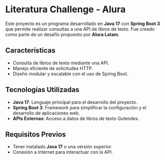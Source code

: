 # Literatura Challenge - Alura

Este proyecto es un programa desarrollado en **Java 17** con **Spring Boot 3** que permite realizar consultas a una API de libros de texto. Fue creado como parte de un desafío propuesto por **Alura Latam**.

## Características

- Consulta de libros de texto mediante una API.
- Manejo eficiente de solicitudes HTTP.
- Diseño modular y escalable con el uso de Spring Boot.

## Tecnologías Utilizadas

- **Java 17**: Lenguaje principal para el desarrollo del proyecto.
- **Spring Boot 3**: Framework para simplificar la configuración y el desarrollo de aplicaciones web.
- **APIs Externas**: Acceso a datos de libros de texto Gutendex.

## Requisitos Previos

- Tener instalado **Java 17** o una versión superior.
- Conexión a Internet para interactuar con la API.

